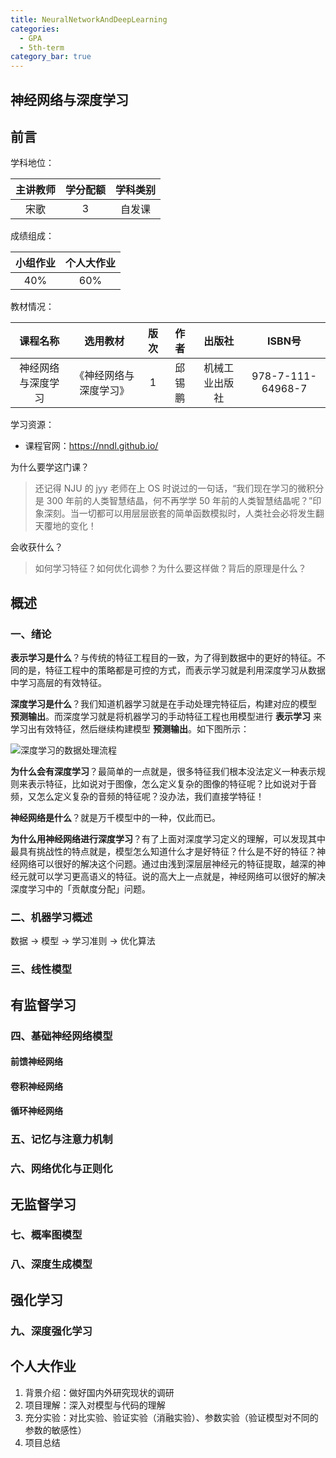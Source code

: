 ```yaml
---
title: NeuralNetworkAndDeepLearning
categories:
  - GPA
  - 5th-term
category_bar: true
---
```


## 神经网络与深度学习

## 前言

学科地位：

| 主讲教师 | 学分配额 | 学科类别 |
| :------: | :------: | :------: |
|   宋歌   |    3     |  自发课  |

成绩组成：

| 小组作业 | 个人大作业 |
| :------: | :--------: |
|   40%    |    60%     |

教材情况：

|      课程名称      |        选用教材        | 版次 |  作者  |     出版社     |      ISBN号       |
| :----------------: | :--------------------: | :--: | :----: | :------------: | :---------------: |
| 神经网络与深度学习 | 《神经网络与深度学习》 |  1   | 邱锡鹏 | 机械工业出版社 | 978-7-111-64968-7 |

学习资源：

- 课程官网：https://nndl.github.io/

为什么要学这门课？

> 还记得 NJU 的 jyy 老师在上 OS 时说过的一句话，“我们现在学习的微积分是 300 年前的人类智慧结晶，何不再学学 50 年前的人类智慧结晶呢？”印象深刻。当一切都可以用层层嵌套的简单函数模拟时，人类社会必将发生翻天覆地的变化！

会收获什么？

>如何学习特征？如何优化调参？为什么要这样做？背后的原理是什么？

## 概述

### 一、绪论

**表示学习是什么**？与传统的特征工程目的一致，为了得到数据中的更好的特征。不同的是，特征工程中的策略都是可控的方式，而表示学习就是利用深度学习从数据中学习高层的有效特征。

**深度学习是什么**？我们知道机器学习就是在手动处理完特征后，构建对应的模型 **预测输出**。而深度学习就是将机器学习的手动特征工程也用模型进行 **表示学习** 来学习出有效特征，然后继续构建模型 **预测输出**。如下图所示：

![深度学习的数据处理流程](https://dwj-oss.oss-cn-nanjing.aliyuncs.com/images/202409121508150.png)

**为什么会有深度学习**？最简单的一点就是，很多特征我们根本没法定义一种表示规则来表示特征，比如说对于图像，怎么定义复杂的图像的特征呢？比如说对于音频，又怎么定义复杂的音频的特征呢？没办法，我们直接学特征！

**神经网络是什么**？就是万千模型中的一种，仅此而已。

**为什么用神经网络进行深度学习**？有了上面对深度学习定义的理解，可以发现其中最具有挑战性的特点就是，模型怎么知道什么才是好特征？什么是不好的特征？神经网络可以很好的解决这个问题。通过由浅到深层层神经元的特征提取，越深的神经元就可以学习更高语义的特征。说的高大上一点就是，神经网络可以很好的解决深度学习中的「贡献度分配」问题。

### 二、机器学习概述

数据 $\to$ 模型 $\to$ 学习准则 $\to$ 优化算法

### 三、线性模型

## 有监督学习

### 四、基础神经网络模型

#### 前馈神经网络

#### 卷积神经网络

#### 循环神经网络

### 五、记忆与注意力机制

### 六、网络优化与正则化

## 无监督学习

### 七、概率图模型

### 八、深度生成模型

## 强化学习

### 九、深度强化学习

## 个人大作业

1. 背景介绍：做好国内外研究现状的调研
2. 项目理解：深入对模型与代码的理解
3. 充分实验：对比实验、验证实验（消融实验）、参数实验（验证模型对不同的参数的敏感性）
4. 项目总结
